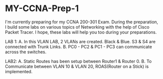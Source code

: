 # MY-CCNA-Prep-1
I'm currently preparing for my CCNA 200-301 Exam. During the preparation, I build some labs on various topics of Networking with the help of Cisco Packet Tracer.  I hope, these labs will help you too during your preparations.

LAB 1:
A. In this VLAN LAB, 2 VLANs are created. Black & Blue. S3 & S4 are connected with Trunk Links. 
B. PC0 - PC2 & PC1 - PC3 can communicate across the switches.

LAB2:
A. Static Routes has been setup between Router1 & Router 0.
B. To Communicate between VLAN 10 & VLAN 20, ROAS(Router on a Stick) is implemented.
